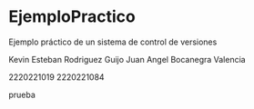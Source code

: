 # EjemploPractico
Ejemplo práctico de un sistema de control de versiones

Kevin Esteban Rodriguez Guijo
Juan Angel Bocanegra Valencia

2220221019
2220221084

prueba